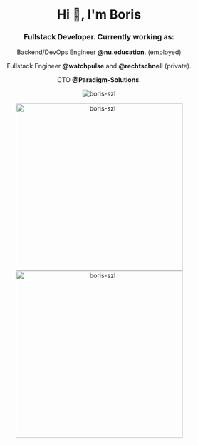 <h1 align="center">Hi 👋, I'm Boris</h1>
<h3 align="center">Fullstack Developer. Currently working as:</h3>

<div align="center">
  <p>Backend/DevOps Engineer <b>@nu.education</b>. (employed)</p>
  <p>Fullstack Engineer <b>@watchpulse</b> and <b>@rechtschnell</b> (private).</p>
  <p>CTO <b>@Paradigm-Solutions</b>.</p>
</div>

<p align="middle">
  <a href="https://github.com/ryo-ma/github-profile-trophy"></a>
  <img src="https://github-profile-trophy.vercel.app/?username=boris-szl" alt="boris-szl"/>
</p>
<p align="middle">
  <img src="https://github-readme-streak-stats.herokuapp.com/?user=boris-szl&" alt="boris-szl" width="375"/>
  <img src="https://github-readme-stats.vercel.app/api?username=boris-szl&show_icons=true&locale=en" alt="boris-szl" width="375" />
</p>

